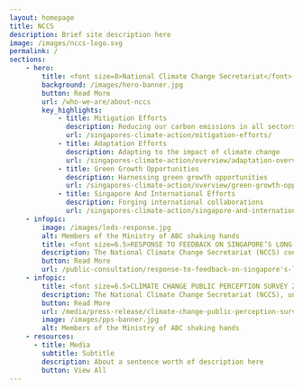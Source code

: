```yaml
---
layout: homepage
title: NCCS
description: Brief site description here
image: /images/nccs-logo.svg
permalink: /
sections:
    - hero:
        title: <font size=8>National Climate Change Secretariat</font>
        background: /images/hero-banner.jpg
        button: Read More
        url: /who-we-are/about-nccs
        key_highlights:
            - title: Mitigation Efforts
              description: Reducing our carbon emissions in all sectors
              url: /singapores-climate-action/mitigation-efforts/
            - title: Adaptation Efforts
              description: Adapting to the impact of climate change
              url: /singapores-climate-action/overview/adaptation-overview/
            - title: Green Growth Opportunities
              description: Harnessing green growth opportunities
              url: /singapores-climate-action/overview/green-growth-opportunities/
            - title: Singapore And International Efforts
              description: Forging international collaborations
              url: /singapores-climate-action/singapore-and-international-efforts/
    - infopic:
        image: /images/leds-response.jpg
        alt: Members of the Ministry of ABC shaking hands
        title: <font size=6.5>RESPONSE TO FEEDBACK ON SINGAPORE’S LONG-TERM LOW EMISSIONS STRATEGY</font>
        description: The National Climate Change Secretariat (NCCS) conducted a public consultation on Singapore’s Long-Term Low Emissions Development Strategy (LEDS) from 16 July to 30 September 2019. 
        button: Read More
        url: /public-consultation/response-to-feedback-on-singapore's-long-term-low-emissions-development-strategy
    - infopic:
        title: <font size=6.5>CLIMATE CHANGE PUBLIC PERCEPTION SURVEY 2019</font>
        description: The National Climate Change Secretariat (NCCS), under the Strategy Group, Prime Minister’s Office, conducted a survey from May to July 2019 to gauge public perception and views on climate change.
        button: Read More
        url: /media/press-release/climate-change-public-perception-survey-2019
        image: /images/pps-banner.jpg
        alt: Members of the Ministry of ABC shaking hands
    - resources:
      - title: Media
        subtitle: Subtitle
        description: About a sentence worth of description here
        button: View All
---
```

